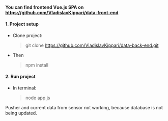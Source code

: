 
#### You can find frontend Vue.js SPA on  https://github.com/VladislavKippari/data-front-end
#### 1. Project setup
* Clone project:
  > git clone https://github.com/VladislavKippari/data-back-end.git
* Then
  > npm install
#### 2. Run project
* In terminal:
  > node app.js

Pusher and current data from sensor not working, because database is not being updated.

